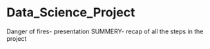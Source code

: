 # Data_Science_Project
Danger of fires- presentation
SUMMERY- recap of all the steps in the project
